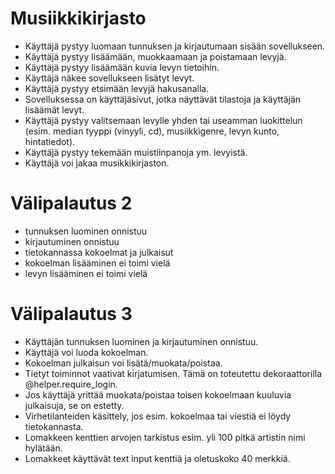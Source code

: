 # Musiikkikirjasto

- Käyttäjä pystyy luomaan tunnuksen ja kirjautumaan sisään sovellukseen.
- Käyttäjä pystyy lisäämään, muokkaamaan ja poistamaan levyjä.
- Käyttäjä pystyy lisäämään kuvia levyn tietoihin.
- Käyttäjä näkee sovellukseen lisätyt levyt.
- Käyttäjä pystyy etsimään levyjä hakusanalla.
- Sovelluksessa on käyttäjäsivut, jotka näyttävät tilastoja ja käyttäjän lisäämät levyt.
- Käyttäjä pystyy valitsemaan levylle yhden tai useamman luokittelun (esim. median tyyppi (vinyyli, cd), musiikkigenre, levyn kunto, hintatiedot).
- Käyttäjä pystyy tekemään muistiinpanoja ym. levyistä.
- Käyttäjä voi jakaa musikkikirjaston. 

# Välipalautus 2 
- tunnuksen luominen onnistuu
- kirjautuminen onnistuu
- tietokannassa kokoelmat ja julkaisut
- kokoelman lisääminen ei toimi vielä
- levyn lisääminen ei toimi vielä

# Välipalautus 3
- Käyttäjän tunnuksen luominen ja kirjautuminen onnistuu.
- Käyttäjä voi luoda kokoelman.
- Kokoelman julkaisun voi lisätä/muokata/poistaa.
- Tietyt toiminnot vaativat kirjatumisen. Tämä on toteutettu dekoraattorilla @helper.require_login.
- Jos käyttäjä yrittää muokata/poistaa toisen kokoelmaan kuuluvia julkaisuja, se on estetty.
- Virhetilanteiden käsittely, jos esim. kokoelmaa tai viestiä ei löydy tietokannasta.
- Lomakkeen kenttien arvojen tarkistus esim. yli 100 pitkä artistin nimi hylätään.
- Lomakkeet käyttävät text input kenttiä ja oletuskoko 40 merkkiä.
